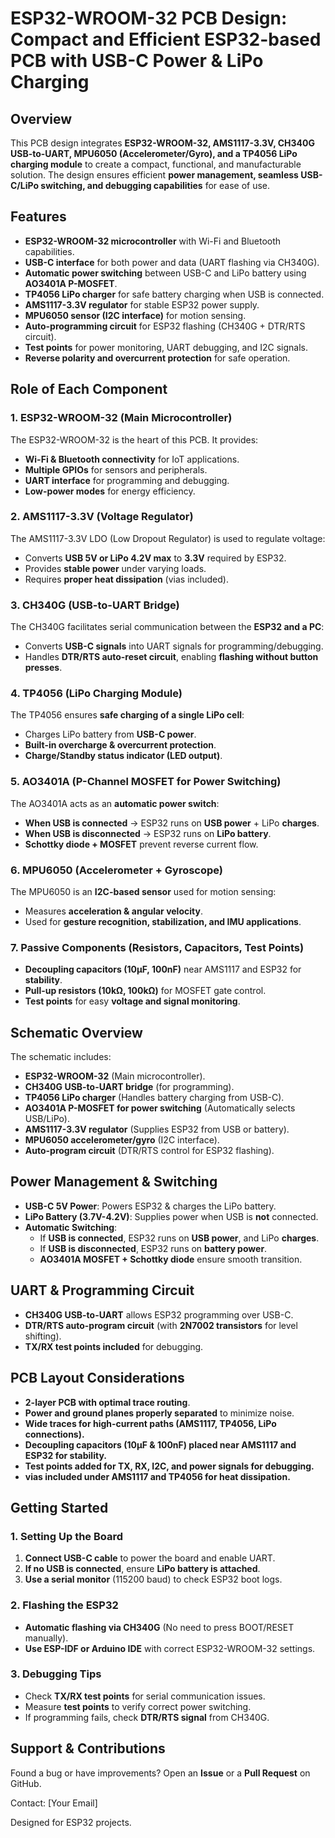 # ESP32-WROOM-32 PCB Design: Compact and Efficient ESP32-based PCB with USB-C Power & LiPo Charging  

## Overview  
This PCB design integrates **ESP32-WROOM-32, AMS1117-3.3V, CH340G USB-to-UART, MPU6050 (Accelerometer/Gyro), and a TP4056 LiPo charging module** to create a compact, functional, and manufacturable solution. The design ensures efficient **power management, seamless USB-C/LiPo switching, and debugging capabilities** for ease of use.  

## Features  
- **ESP32-WROOM-32 microcontroller** with Wi-Fi and Bluetooth capabilities.  
- **USB-C interface** for both power and data (UART flashing via CH340G).  
- **Automatic power switching** between USB-C and LiPo battery using **AO3401A P-MOSFET**.  
- **TP4056 LiPo charger** for safe battery charging when USB is connected.  
- **AMS1117-3.3V regulator** for stable ESP32 power supply.  
- **MPU6050 sensor (I2C interface)** for motion sensing.  
- **Auto-programming circuit** for ESP32 flashing (CH340G + DTR/RTS circuit).  
- **Test points** for power monitoring, UART debugging, and I2C signals.  
- **Reverse polarity and overcurrent protection** for safe operation.  

## Role of Each Component  

### 1. ESP32-WROOM-32 (Main Microcontroller)  
The ESP32-WROOM-32 is the heart of this PCB. It provides:  
- **Wi-Fi & Bluetooth connectivity** for IoT applications.  
- **Multiple GPIOs** for sensors and peripherals.  
- **UART interface** for programming and debugging.  
- **Low-power modes** for energy efficiency.  

### 2. AMS1117-3.3V (Voltage Regulator)  
The AMS1117-3.3V LDO (Low Dropout Regulator) is used to regulate voltage:  
- Converts **USB 5V or LiPo 4.2V max** to **3.3V** required by ESP32.  
- Provides **stable power** under varying loads.  
- Requires **proper heat dissipation** (vias included).  

### 3. CH340G (USB-to-UART Bridge)  
The CH340G facilitates serial communication between the **ESP32 and a PC**:  
- Converts **USB-C signals** into UART signals for programming/debugging.  
- Handles **DTR/RTS auto-reset circuit**, enabling **flashing without button presses**.  

### 4. TP4056 (LiPo Charging Module)  
The TP4056 ensures **safe charging of a single LiPo cell**:  
- Charges LiPo battery from **USB-C power**.  
- **Built-in overcharge & overcurrent protection**.  
- **Charge/Standby status indicator (LED output)**.  

### 5. AO3401A (P-Channel MOSFET for Power Switching)  
The AO3401A acts as an **automatic power switch**:  
- **When USB is connected** → ESP32 runs on **USB power** + LiPo **charges**.  
- **When USB is disconnected** → ESP32 runs on **LiPo battery**.  
- **Schottky diode + MOSFET** prevent reverse current flow.  

### 6. MPU6050 (Accelerometer + Gyroscope)  
The MPU6050 is an **I2C-based sensor** used for motion sensing:  
- Measures **acceleration & angular velocity**.  
- Used for **gesture recognition, stabilization, and IMU applications**.  

### 7. Passive Components (Resistors, Capacitors, Test Points)  
- **Decoupling capacitors (10µF, 100nF)** near AMS1117 and ESP32 for **stability**.  
- **Pull-up resistors (10kΩ, 100kΩ)** for MOSFET gate control.  
- **Test points** for easy **voltage and signal monitoring**.  

## Schematic Overview  
The schematic includes:  
- **ESP32-WROOM-32** (Main microcontroller).  
- **CH340G USB-to-UART bridge** (for programming).  
- **TP4056 LiPo charger** (Handles battery charging from USB-C).  
- **AO3401A P-MOSFET for power switching** (Automatically selects USB/LiPo).  
- **AMS1117-3.3V regulator** (Supplies ESP32 from USB or battery).  
- **MPU6050 accelerometer/gyro** (I2C interface).  
- **Auto-program circuit** (DTR/RTS control for ESP32 flashing).  

## Power Management & Switching  
- **USB-C 5V Power**: Powers ESP32 & charges the LiPo battery.  
- **LiPo Battery (3.7V-4.2V)**: Supplies power when USB is **not** connected.  
- **Automatic Switching**:  
  - If **USB is connected**, ESP32 runs on **USB power**, and LiPo **charges**.  
  - If **USB is disconnected**, ESP32 runs on **battery power**.  
  - **AO3401A MOSFET + Schottky diode** ensure smooth transition.  

## UART & Programming Circuit  
- **CH340G USB-to-UART** allows ESP32 programming over USB-C.  
- **DTR/RTS auto-program circuit** (with **2N7002 transistors** for level shifting).  
- **TX/RX test points included** for debugging.  

## PCB Layout Considerations  
- **2-layer PCB with optimal trace routing**.  
- **Power and ground planes properly separated** to minimize noise.  
- **Wide traces for high-current paths (AMS1117, TP4056, LiPo connections).**  
- **Decoupling capacitors (10µF & 100nF) placed near AMS1117 and ESP32 for stability.**  
- **Test points added for TX, RX, I2C, and power signals for debugging.**  
- **vias included under AMS1117 and TP4056 for heat dissipation.**  

## Getting Started  

### 1. Setting Up the Board  
1. **Connect USB-C cable** to power the board and enable UART.  
2. **If no USB is connected**, ensure **LiPo battery is attached**.  
3. **Use a serial monitor** (115200 baud) to check ESP32 boot logs.  

### 2. Flashing the ESP32  
- **Automatic flashing via CH340G** (No need to press BOOT/RESET manually).  
- **Use ESP-IDF or Arduino IDE** with correct ESP32-WROOM-32 settings.  

### 3. Debugging Tips  
- Check **TX/RX test points** for serial communication issues.  
- Measure **test points** to verify correct power switching.  
- If programming fails, check **DTR/RTS signal** from CH340G.  

## Support & Contributions  
Found a bug or have improvements? Open an **Issue** or a **Pull Request** on GitHub.  

Contact: [Your Email]  

Designed for ESP32 projects.  
